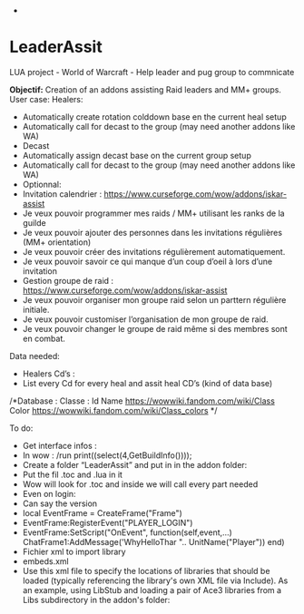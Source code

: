 -
# LeaderAssit
LUA project - World of Warcraft - Help leader and pug group to commnicate

 
**Objectif:** 
Creation of an addons assisting Raid leaders and MM+ groups. 
User case: 
Healers: 
- Automatically create rotation colddown base en the current heal setup 
- Automatically call for decast to the group (may need another addons like WA) 
- Decast 
- Automatically assign decast base on the current group setup 
- Automatically call for decast to the group (may need another addons like WA) 
- Optionnal:  
- Invitation calendrier : https://www.curseforge.com/wow/addons/iskar-assist 
- Je veux pouvoir programmer mes raids / MM+ utilisant les ranks de la guilde 
- Je veux pouvoir ajouter des personnes dans les invitations régulières (MM+ orientation) 
- Je veux pouvoir créer des invitations régulièrement automatiquement. 
- Je veux pouvoir savoir ce qui manque d’un coup d’oeil à lors d’une invitation 
- Gestion groupe de raid : https://www.curseforge.com/wow/addons/iskar-assist 
- Je veux pouvoir organiser mon groupe raid selon un parttern régulière initiale. 
- Je veux pouvoir customiser l’organisation de mon groupe de raid. 
- Je veux pouvoir changer le groupe de raid même si des membres sont en combat. 
 
Data needed: 
 - Healers Cd’s :  
 - List every Cd for every heal and assit heal CD’s (kind of data base) 

 
/*Database : 
Classe : 
Id 
Name https://wowwiki.fandom.com/wiki/Class 
Color https://wowwiki.fandom.com/wiki/Class_colors */
 
To do: 
 - Get interface infos : 
 - In wow : /run print((select(4,GetBuildInfo()))); 
 - Create a folder “LeaderAssit” and put in in the addon folder: 
 - Put the fil .toc and .lua in it 
 - Wow will look for .toc and inside we will call every part needed 
 - Even on login: 
 - Can say the version 
 - local EventFrame = CreateFrame("Frame") 
 - EventFrame:RegisterEvent("PLAYER_LOGIN") 
 - EventFrame:SetScript("OnEvent", function(self,event,...)  
     ChatFrame1:AddMessage('WhyHelloThar ".. UnitName("Player")) 
end) 
 - Fichier xml to import library 
 - embeds.xml 
 - Use this xml file to specify the locations of libraries that should be loaded (typically referencing the library's own XML file via Include). As an example, using LibStub and loading a pair of Ace3 libraries from a Libs subdirectory in the addon's folder: 
<Ui xsi:schemaLocation="http://www.blizzard.com/wow/ui/ ..\FrameXML\UI.xsd">  <Script file="Libs\LibStub\LibStub.lua"/>  <Include file="Libs\AceAddon-3.0\AceAddon-3.0.xml"/>  <Include file="Libs\AceConsole-3.0\AceConsole-3.0.xml"/></Ui> 
Additional libraries can be added by adding additional Include lines. You could also reference each library's xml file in your addon's .toc file instead, but embeds.xml helps make it clearer which parts of the code belong to the addon itself, and which are part of shared libraries. 
 
 **General:** 
Creation using notepad++ : https://notepad-plus-plus.org/download/v7.6.3.html 
Debug addons :  
https://www.curseforge.com/wow/addons/bugsack 
https://www.curseforge.com/wow/addons/bugsack 
Helper : 
https://www.mmo-champion.com/threads/817817-Creating-Your-Own-WoW-Addon 
https://www.wowhead.com/guide=1949/wow-addon-writing-guide-part-one-how-to-make-your-first-addon 
http://wowprogramming.com/ 
https://www.mmo-champion.com/threads/817817-Creating-Your-Own-WoW-Addon 
https://www.wowace.com/projects/ace3/pages/ace-db-3-0-tutorial to save varaibles ? 
https://www.wowace.com/projects/ace3/pages/ace-gui-3-0-tutorial to help create UI content 
